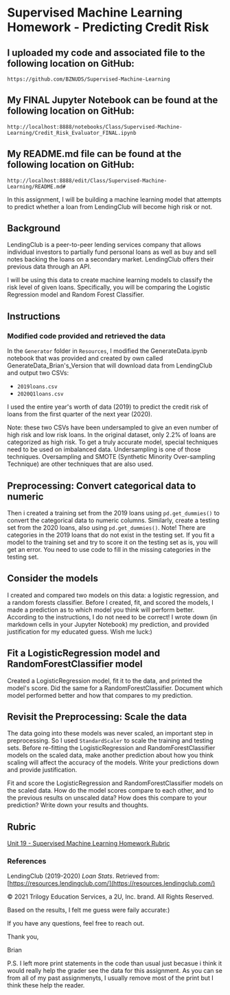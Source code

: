 
# Supervised Machine Learning Homework - Predicting Credit Risk

## I uploaded my code and associated file to the following location on GitHub: 
    https://github.com/BZNUDS/Supervised-Machine-Learning

## My FINAL Jupyter Notebook can be found at the following location on GitHub: 
    http://localhost:8888/notebooks/Class/Supervised-Machine-Learning/Credit_Risk_Evaluator_FINAL.ipynb

## My README.md file can be found at the following location on GitHub: 
    http://localhost:8888/edit/Class/Supervised-Machine-Learning/README.md#


In this assignment, I will be building a machine learning model that attempts to predict whether a loan from LendingClub will become high risk or not. 

## Background

LendingClub is a peer-to-peer lending services company that allows individual investors to partially fund personal loans as well as buy and sell notes backing the loans on a secondary market. LendingClub offers their previous data through an API.

I will be using this data to create machine learning models to classify the risk level of given loans. Specifically, you will be comparing the Logistic Regression model and Random Forest Classifier.


## Instructions

### Modified code provided and retrieved the data

In the `Generator` folder in `Resources`, I modified the GenerateData.ipynb notebook that was provided and created by own called
    GenerateData_Brian's_Version 
that will download data from LendingClub and output two CSVs: 

* `2019loans.csv`
* `2020Q1loans.csv`

I used the entire year's worth of data (2019) to predict the credit risk of loans from the first quarter of the next year (2020).

Note: these two CSVs have been undersampled to give an even number of high risk and low risk loans. In the original dataset, only 2.2% of loans are categorized as high risk. To get a truly accurate model, special techniques need to be used on imbalanced data. Undersampling is one of those techniques. Oversampling and SMOTE (Synthetic Minority Over-sampling Technique) are other techniques that are also used.


## Preprocessing: Convert categorical data to numeric

Then i created a training set from the 2019 loans using `pd.get_dummies()` to convert the categorical data to numeric columns. Similarly, create a testing set from the 2020 loans, also using `pd.get_dummies()`. Note! There are categories in the 2019 loans that do not exist in the testing set. If you fit a model to the training set and try to score it on the testing set as is, you will get an error. You need to use code to fill in the missing categories in the testing set. 

## Consider the models

I created and compared two models on this data: a logistic regression, and a random forests classifier. Before I created, fit, and scored the models, I made a prediction as to which model you think will perform better. According to the instructions, I do not need to be correct! I wrote down (in markdown cells in your Jupyter Notebook) my prediction, and provided justification for my educated guess. Wish me luck:)

## Fit a LogisticRegression model and RandomForestClassifier model

Created a LogisticRegression model, fit it to the data, and printed the model's score. Did the same for a RandomForestClassifier. Document which model performed better and how that compares to my prediction.

## Revisit the Preprocessing: Scale the data

The data going into these models was never scaled, an important step in preprocessing. So I used `StandardScaler` to scale the training and testing sets. Before re-fitting the LogisticRegression and RandomForestClassifier models on the scaled data, make another prediction about how you think scaling will affect the accuracy of the models. Write your predictions down and provide justification.

Fit and score the LogisticRegression and RandomForestClassifier models on the scaled data. How do the model scores compare to each other, and to the previous results on unscaled data? How does this compare to your prediction? Write down your results and thoughts.

## Rubric

[Unit 19 - Supervised Machine Learning Homework Rubric](https://docs.google.com/document/d/1f_eN3TYiGqlaWL9Utk5U-P491OeWqFSiv7FIlI_d4_U/edit?usp=sharing)

### References

LendingClub (2019-2020) _Loan Stats_. Retrieved from: [https://resources.lendingclub.com/](https://resources.lendingclub.com/)

© 2021 Trilogy Education Services, a 2U, Inc. brand. All Rights Reserved.


Based on the results, I felt me guess were faily accurate:)

If you have any questions, feel free to reach out.

Thank you,

Brian

P.S. I left more print statements in the code than usual just becasue i think it would really help the grader see the data for this assignment. As you can se from all of my past assignmenyts, I usually remove most of the print but I think these help the reader. 
